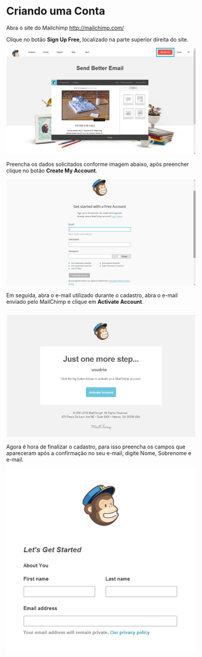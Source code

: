 # Criando uma Conta

Abra o site do Mailchimp http://mailchimp.com/

Clique no botão **Sign Up Free**, localizado na parte superior direita do site.

![](mailchimp-criando_conta.png)

Preencha os dados solicitados conforme imagem abaixo, após preencher clique no botão **Create My Account**.

![](mailchimp-criando_conta_2.png)

Em seguida, abra o e-mail utilizado durante o cadastro, abra o e-mail enviado pelo MailChimp e clique em **Activate Account**.

![](mailchimp-criando_conta_4.png)

Agora é hora de finalizar o cadastro, para isso preencha os campos que apareceram após a confirmação no seu e-mail, digite Nome, Sobrenome e e-mail.

![](mailchimp-criando_conta_5.png)



